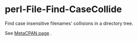 # perl-File-Find-CaseCollide
Find case insensitive filenames' collisions in a directory tree.

See [MetaCPAN page](https://metacpan.org/release/File-Find-CaseCollide) .
